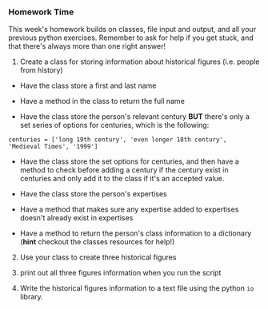 ### Homework Time
This week's homework builds on classes, file input and output, and all your previous python exercises. Remember to ask for help if you get stuck, and that there's always more than one right answer!

1. Create a class for storing information about historical figures (i.e. people from history)

- Have the class store a first and last name
- Have a method in the class to return the full name

- Have the class store the person's relevant century **BUT** there's only a set series of options for centuries, which is the following:
```
centuries = ['long 19th century', 'even longer 18th century', 'Medieval Times', '1999']
```
- Have the class store the set options for centuries, and then have a method to check before adding a century if the century exist in centuries and only add it to the class if it's an accepted value.

- Have the class store the person's expertises
- Have a method that makes sure any expertise added to expertises doesn't already exist in expertises

- Have a method to return the person's class information to a dictionary (**hint** checkout the classes resources for help!)


2. Use your class to create three historical figures

3. print out all three figures information when you run the script

4. Write the historical figures information to a text file using the python `io` library.
